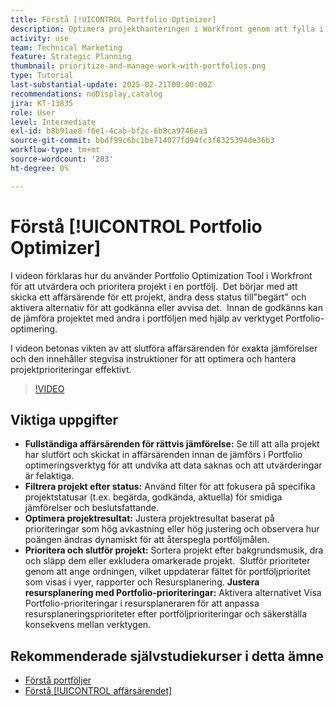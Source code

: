 ```yaml
---
title: Förstå [!UICONTROL Portfolio Optimizer]
description: Optimera projekthanteringen i Workfront genom att fylla i affärsärenden för rättvisa jämförelser, filtrera projekt efter status, justera poängen dynamiskt, prioritera projekt effektivt och anpassa resursplaneringen efter portföljmålen.
activity: use
team: Technical Marketing
feature: Strategic Planning
thumbnail: prioritize-and-manage-work-with-portfolios.png
type: Tutorial
last-substantial-update: 2025-02-21T00:00:00Z
recommendations: noDisplay,catalog
jira: KT-13835
role: User
level: Intermediate
exl-id: b8b91ae8-f0e1-4cab-bf2c-6b8ca9746ea3
source-git-commit: bbdf99c6bc1be714077fd94fc3f8325394de36b3
workflow-type: tm+mt
source-wordcount: '283'
ht-degree: 0%

---
```


# Förstå [!UICONTROL Portfolio Optimizer]

I videon förklaras hur du använder Portfolio Optimization Tool i Workfront för att utvärdera och prioritera projekt i en portfölj. &#x200B; Det börjar med att skicka ett affärsärende för ett projekt, ändra dess status till&quot;begärt&quot; och aktivera alternativ för att godkänna eller avvisa det. &#x200B; Innan de godkänns kan de jämföra projektet med andra i portföljen med hjälp av verktyget Portfolio-optimering. &#x200B;

I videon betonas vikten av att slutföra affärsärenden för exakta jämförelser och den innehåller stegvisa instruktioner för att optimera och hantera projektprioriteringar effektivt. &#x200B;

>[!VIDEO](https://video.tv.adobe.com/v/3446275/?quality=12&learn=on&enablevpops=1)

## Viktiga uppgifter

* **Fullständiga affärsärenden för rättvis jämförelse:** Se till att alla projekt har slutfört och skickat in affärsärenden innan de jämförs i Portfolio optimeringsverktyg för att undvika att data saknas och att utvärderingar är felaktiga. &#x200B;
* **Filtrera projekt efter status:** Använd filter för att fokusera på specifika projektstatusar (t.ex. begärda, godkända, aktuella) för smidiga jämförelser och beslutsfattande. &#x200B;
* **Optimera projektresultat:** Justera projektresultat baserat på prioriteringar som hög avkastning eller hög justering och observera hur poängen ändras dynamiskt för att återspegla portföljmålen. &#x200B;
* **Prioritera och slutför projekt:** Sortera projekt efter bakgrundsmusik, dra och släpp dem eller exkludera omarkerade projekt. &#x200B; Slutför prioriteter genom att ange ordningen, vilket uppdaterar fältet för portföljprioritet som visas i vyer, rapporter och Resursplanering. &#x200B;**Justera resursplanering med Portfolio-prioriteringar:** Aktivera alternativet Visa Portfolio-prioriteringar i resursplaneraren för att anpassa resursplaneringsprioriteter efter portföljprioriteringar och säkerställa konsekvens mellan verktygen. &#x200B;


## Rekommenderade självstudiekurser i detta ämne

* [Förstå portföljer](/help/portfolios-and-programs/overview-of-adobe-workfront-portfolios.md)
* [Förstå [!UICONTROL affärsärendet]](/help/portfolios-and-programs/introduction-to-the-business-case.md)
